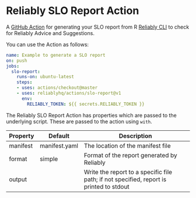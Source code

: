 # Reliably SLO Report Action

A [GitHub Action](https://github.com/features/actions) for generating
your SLO report from R
[Reliably CLI](https://github.com/reliablyhq/cli) to check for
Reliably Advice and Suggestions.

You can use the Action as follows:

```yaml
name: Example to generate a SLO report
on: push
jobs:
  slo-report:
    runs-on: ubuntu-latest
    steps:
    - uses: actions/checkout@master
    - uses: reliablyhq/actions/slo-report@v1
      env:
        RELIABLY_TOKEN: ${{ secrets.RELIABLY_TOKEN }}
```

The Reliably SLO Report Action has properties which are passed to the underlying script.
These are passed to the action using `with`.

| Property | Default | Description |
| --- | --- | --- |
| manifest | manifest.yaml | The location of the manifest file |
| format | simple | Format of the report generated by Reliably |
| output | | Write the report to a specific file path; if not specified, report is printed to stdout |
